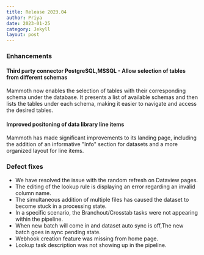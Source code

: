 ```yaml
---
title: Release 2023.04
author: Priya
date: 2023-01-25
category: Jekyll
layout: post
---
```


### Enhancements

#### Third party connector PostgreSQL,MSSQL - Allow selection of tables from different schemas
Mammoth now enables the selection of tables with their corresponding schema under the database. It presents a list of available schemas and then lists the tables under each schema, making it easier to navigate and access the desired tables.

#### Improved positoning of data library line items
Mammoth has made significant improvements to its landing page, including the addition of an informative "Info" section for datasets and a more organized layout for line items.

### Defect fixes

* We have resolved the issue with the random refresh on Dataview pages.
* The editing of the lookup rule is displaying an error regarding an invalid column name.
* The simultaneous addition of multiple files has caused the dataset to become stuck in a processing state.
* In a specific scenario, the Branchout/Crosstab tasks were not appearing within the pipeline.
* When new batch will come in and dataset auto sync is off,The new batch goes in sync pending state.
* Webhook creation feature was missing from home page.
* Lookup task description was not showing up in the pipeline.